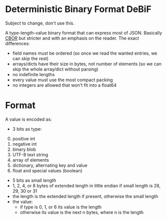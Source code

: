 # Deterministic Binary Format DeBiF

Subject to change, don't use this.

A type-length-value binary format that can express most of JSON.
Basically [CBOR](https://cbor.io/) but stricter and with an emphasis on
the reader. The exact differences:

* field names must be ordered (so once we read the wanted entries, we can skip the rest)
* arrays/dicts have their size in bytes, not number of elements (so we can skip the whole array/dict without parsing)
* no indefinite lengths
* every value must use the most compact packing
* no integers are allowed that won't fit into a float64

# Format

A value is encoded as:
* 3 bits as type:
0. positive int
1. negative int
2. binary blob
3. UTF-8 text string
4. array of elements
5. dictionary, alternating key and value
6. float and special values (boolean)
* 5 bits as small length
* 1, 2, 4, or 8 bytes of extended length in little endian if small length is 28, 29, 30 or 31
* the length is the extended length if present, otherwise the small length
* the value:
  * if type is 0, 1, or 6 its value is the length
  * otherwise its value is the next n bytes, where n is the length
